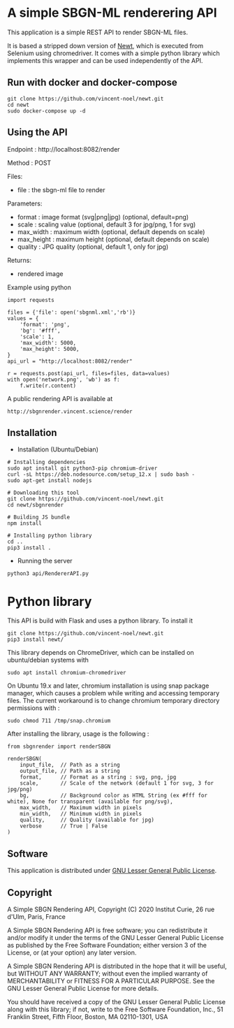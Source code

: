 # A simple SBGN-ML renderering API

This application is a simple REST API to render SBGN-ML files.

It is based a stripped down version of [Newt](https://github.com/iVis-at-Bilkent/newt), which is executed from Selenium using chromedriver. It comes with a simple python library which implements this wrapper and can be used independently of the API.

## Run with docker and docker-compose

```
git clone https://github.com/vincent-noel/newt.git
cd newt
sudo docker-compose up -d
```

## Using the API

Endpoint : http://localhost:8082/render

Method : POST

Files: 
  - file : the sbgn-ml file to render
  
Parameters: 
  
  - format : image format (svg|png|jpg) (optional, default=png)
  - scale : scaling value (optional, default 3 for jpg/png, 1 for svg)
  - max_width : maximum width (optional, default depends on scale)
  - max_height : maximum height (optional, default depends on scale)
  - quality : JPG quality (optional, default 1, only for jpg)
  
Returns: 
  - rendered image

Example using python
```
import requests

files = {'file': open('sbgnml.xml','rb')}
values = {
    'format': 'png',
    'bg': '#fff',
    'scale': 1,
    'max_width': 5000,
    'max_height': 5000,
}
api_url = "http://localhost:8082/render"

r = requests.post(api_url, files=files, data=values)
with open('network.png', 'wb') as f:
    f.write(r.content)

```

A public rendering API is available at 
```
http://sbgnrender.vincent.science/render
```

## Installation

- Installation (Ubuntu/Debian)
```
# Installing dependencies
sudo apt install git python3-pip chromium-driver
curl -sL https://deb.nodesource.com/setup_12.x | sudo bash - 
sudo apt-get install nodejs 

# Downloading this tool
git clone https://github.com/vincent-noel/newt.git
cd newt/sbgnrender

# Building JS bundle
npm install 

# Installing python library
cd .. 
pip3 install .
```

- Running the server
```
python3 api/RendererAPI.py

```

# Python library
This API is build with Flask and uses a python library. 
To install it
```
git clone https://github.com/vincent-noel/newt.git
pip3 install newt/
``` 

This library depends on ChromeDriver, which can be installed on ubuntu/debian systems with 
```
sudo apt install chromium-chromedriver
```

On Ubuntu 19.x and later, chromium installation is using snap package manager, which causes a problem while writing and accessing temporary files. The current workaround is to change chromium temporary directory permissions with : 
```
sudo chmod 711 /tmp/snap.chromium
```

After installing the library, usage is the following : 
```
from sbgnrender import renderSBGN

renderSBGN(
    input_file,  // Path as a string
    output_file, // Path as a string
    format,      // Format as a string : svg, png, jpg
    scale,       // Scale of the network (default 1 for svg, 3 for jpg/png)
    bg,          // Background color as HTML String (ex #fff for white), None for transparent (available for png/svg),
    max_width,   // Maximum width in pixels
    min_width,   // Minimum width in pixels
    quality,     // Quality (available for jpg)
    verbose      // True | False
)
```

## Software

This application is distributed under [GNU Lesser General Public License](http://www.gnu.org/licenses/lgpl.html).

## Copyright

A Simple SBGN Rendering API, Copyright (C) 2020 Institut Curie, 26 rue d'Ulm, Paris, France

A Simple SBGN Rendering API is free software; you can redistribute it and/or modify it under the terms of the GNU Lesser General Public License as published by the Free Software Foundation; either version 3 of the License, or (at your option) any later version.

A Simple SBGN Rendering API is distributed in the hope that it will be useful, but WITHOUT ANY WARRANTY; without even the implied warranty of MERCHANTABILITY or FITNESS FOR A PARTICULAR PURPOSE. See the GNU Lesser General Public License for more details.

You should have received a copy of the GNU Lesser General Public License along with this library; if not, write to the Free Software Foundation, Inc., 51 Franklin Street, Fifth Floor, Boston, MA 02110-1301, USA